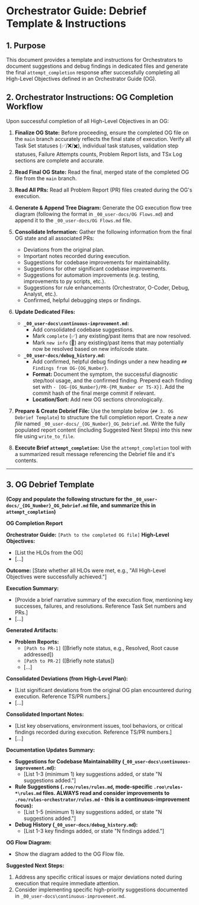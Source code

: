 # Orchestrator Guide: Debrief Template & Instructions

## 1. Purpose

This document provides a template and instructions for Orchestrators to document suggestions and debug findings in dedicated files and generate the final `attempt_completion` response after successfully completing all High-Level Objectives defined in an Orchestrator Guide (OG). 

## 2. Orchestrator Instructions: OG Completion Workflow

Upon successful completion of all High-Level Objectives in an OG:

1.  **Finalize OG State:** Before proceeding, ensure the completed OG file on the `main` branch accurately reflects the final state of execution. Verify all Task Set statuses (✅/❌/✖️), individual task statuses, validation step statuses, Failure Attempts counts, Problem Report lists, and TSx Log sections are complete and accurate.

2.  **Read Final OG State:** Read the final, merged state of the completed OG file from the `main` branch.
3.  **Read All PRs:** Read all Problem Report (PR) files created during the OG's execution.
4.  **Generate & Append Tree Diagram:** Generate the OG execution flow tree diagram (following the format in `_00_user-docs/OG Flows.md`) and append it to the `_00_user-docs/OG Flows.md` file.
5.  **Consolidate Information:** Gather the following information from the final OG state and all associated PRs:
    *   Deviations from the original plan.
    *   Important notes recorded during execution.
    *   Suggestions for codebase improvements for maintainability.
    *   Suggestions for other significant codebase improvements.
    *   Suggestions for automation improvements (e.g. testing, improvements to py scripts, etc.).
    *   Suggestions for rule enhancements (Orchestrator, O-Coder, Debug, Analyst, etc.).
    *   Confirmed, helpful debugging steps or findings.
6.  **Update Dedicated Files:**
    *   **`_00_user-docs\continuous-improvement.md`:**
        *   Add consolidated codebase suggestions.
        *   Mark `complete` (✅) any existing/past items that are now resolved.
        *   Mark `new info` (🎁) any existing/past items that may potentially now be resolved based on new info/code state. 
    *   **`_00_user-docs/debug_history.md`:**
        *   Add confirmed, helpful debug findings under a new heading `## Findings from OG-{OG_Number}`.
        *   **Format:** Document the symptom, the successful diagnostic step/tool usage, and the confirmed finding. Prepend each finding set with `- [OG-{OG_Number}/PR-{PR_Number or TS-X}]`. Add the commit hash of the final merge commit if relevant.
        *   **Location/Sort:** Add new OG sections chronologically.
7.  **Prepare & Create Debrief File:** Use the template below (`## 3. OG Debrief Template`) to structure the full completion report. Create a *new file* named `_00_user-docs/_{OG_Number}_OG_Debrief.md`. Write the fully populated report content (including Suggested Next Steps) into this new file using `write_to_file`.
8.  **Execute Brief `attempt_completion`:** Use the `attempt_completion` tool with a summarized result message referencing the Debrief file and it's contents.

---

## 3. OG Debrief Template

**(Copy and populate the following structure for the `_00_user-docs/_{OG_Number}_OG_Debrief.md` file, and summarize this in `attempt_completion`)**

**OG Completion Report**

**Orchestrator Guide:** `[Path to the completed OG file]`
**High-Level Objectives:**
*   [List the HLOs from the OG]
*   [...]

**Outcome:** [State whether all HLOs were met, e.g., "All High-Level Objectives were successfully achieved."]

**Execution Summary:**
*   [Provide a brief narrative summary of the execution flow, mentioning key successes, failures, and resolutions. Reference Task Set numbers and PRs.]
*   [...]

**Generated Artifacts:**
*   **Problem Reports:**
    *   `[Path to PR-1]` ([Briefly note status, e.g., Resolved, Root cause addressed])
    *   `[Path to PR-2]` ([Briefly note status])
    *   [...]

**Consolidated Deviations (from High-Level Plan):**
*   [List significant deviations from the original OG plan encountered during execution. Reference TS/PR numbers.]
*   [...]

**Consolidated Important Notes:**
*   [List key observations, environment issues, tool behaviors, or critical findings recorded during execution. Reference TS/PR numbers.]
*   [...]

**Documentation Updates Summary:**

*   **Suggestions for Codebase Maintainability (`_00_user-docs\continuous-improvement.md`):**
    *   [List 1-3 (minimum 1) key suggestions added, or state "N suggestions added."]
*   **Rule Suggestions (`.roo/rules/rules.md`, mode-specific `.roo\rules-*\rules.md` files. **ALWAYS** read and consider improvements to `.roo/rules-orchestrator/rules.md` - this is a continuous-improvement focus):**
    *   [List 1-5 (minimum 1) key suggestions added, or state "N suggestions added."]
*   **Debug History (`_00_user-docs/debug_history.md`):**
    *   [List 1-3 key findings added, or state "N findings added."]

**OG Flow Diagram:**

*   Show the diagram added to the OG Flow file.

**Suggested Next Steps:**
1.  Address any specific critical issues or major deviations noted during execution that require immediate attention.
2.  Consider implementing specific high-priority suggestions documented in `_00_user-docs\continuous-improvement.md`.
